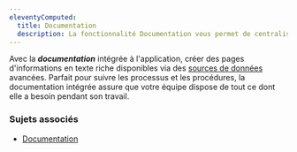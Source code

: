 ```yaml
---
eleventyComputed:
  title: Documentation
  description: La fonctionnalité Documentation vous permet de centraliser les informations sur une entrée. Elle simplifie également la gestion des procédures de connexion et d'entrée.
---
```

Avec la ***documentation*** intégrée à l'application, créer des pages d'informations en texte riche disponibles via des [sources de données](/rdm/windows/concepts/basic-concepts/data-sources/) avancées. Parfait pour suivre les processus et les procédures, la documentation intégrée assure que votre équipe dispose de tout ce dont elle a besoin pendant son travail.

### Sujets associés  

* [Documentation](/rdm/windows/user-interface/content-area/dashboards/documentation/)  
